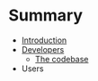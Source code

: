 # Summary

* [Introduction](README.md)
* [Developers](developers.md)
   * [The codebase](codebase.md)
* Users

